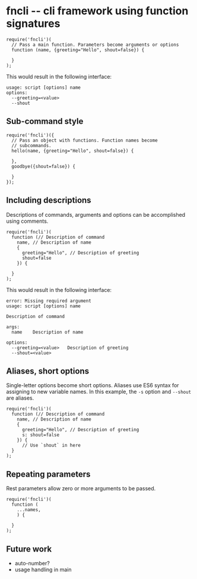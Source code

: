 # fncli -- cli framework using function signatures

```
require('fncli')(
  // Pass a main function. Parameters become arguments or options
  function (name, {greeting="Hello", shout=false}) {

  }
);
```
This would result in the following interface:

```
usage: script [options] name
options:
  --greeting=<value>
  --shout
```

## Sub-command style

```
require('fncli')({
  // Pass an object with functions. Function names become
  // subcommands.
  hello(name, {greeting="Hello", shout=false}) {

  },
  goodbye({shout=false}) {

  }
});
```

## Including descriptions

Descriptions of commands, arguments and options can be accomplished using comments.

```
require('fncli')(
  function (// Description of command
    name, // Description of name
    {
      greeting="Hello", // Description of greeting
      shout=false
    }) {

  }
);
```
This would result in the following interface:

```
error: Missing required argument
usage: script [options] name

Description of command

args:
  name    Description of name

options:
  --greeting=<value>   Description of greeting
  --shout=<value>
```

## Aliases, short options

Single-letter options become short options. Aliases use ES6 syntax for assigning to new variable names.
In this example, the `-s` option and `--shout` are aliases.

```
require('fncli')(
  function (// Description of command
    name, // Description of name
    {
      greeting="Hello", // Description of greeting
      s: shout=false
    }) {
      // Use `shout` in here
  }
);
```

## Repeating parameters

Rest parameters allow zero or more arguments to be passed.

```
require('fncli')(
  function (
    ...names,
    ) {

  }
);
```


## Future work

- auto-number?
- usage handling in main
